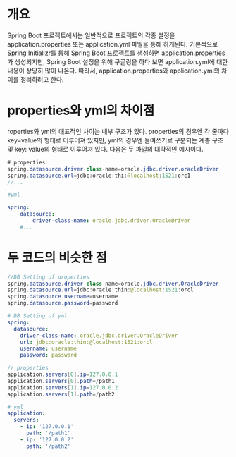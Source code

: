 
# 개요
Spring Boot 프로젝트에서는 일반적으로 프로젝트의 각종 설정을 application.properties 또는 application.yml 파일을 통해 하게된다. 기본적으로 Spring Initializr를 통해 Spring Boot 프로젝트를 생성하면 application.properties가 생성되지만, Spring Boot 설정을 위해 구글링을 하다 보면 application.yml에 대한 내용이 상당히 많이 나온다. 따라서, application.properties와 application.yml의 차이를 정리하려고 한다.


# properties와 yml의 차이점

roperties와 yml의 대표적인 차이는 내부 구조가 있다. properties의 경우엔 각 줄마다 key=value의 형태로 이루어져 있지만, yml의 경우엔 들여쓰기로 구분되는 계층 구조 및 key: value의 형태로 이루어져 있다. 다음은 두 파일의 대략적인 예시이다.

```java
# properties
spring.datasource.driver-class-name=oracle.jdbc.driver.oracleDriver
spring.datasource.url=jdbc:oracle:thi:@localhost:1521:orc1
//...
```

```yml
#yml

spring:
    datasource:
        driver-class-name: oracle.jdbc.driver.OracleDriver
    #...
```

# 두 코드의 비슷한 점

```java
//DB Setting of properties
spring.datasource.driver-class-name=oracle.jdbc.driver.OracleDriver
spring.datasource.url=jdbc:oracle:thin:@localhost:1521:orcl
spring.datasource.username=username
spring.datasource.password=password
```

```yml
# DB Setting of yml
spring:
  datasource:
    driver-class-name: oracle.jdbc.driver.OracleDriver
    url: jdbc:oracle:thin:@localhost:1521:orcl
    username: username
    password: password
```


```java
// properties
application.servers[0].ip=127.0.0.1
application.servers[0].path=/path1
application.servers[1].ip=127.0.0.2
application.servers[1].path=/path2
```

``` yml
# yml
application:
  servers:
    - ip: '127.0.0.1'
      path: '/path1'
    - ip: '127.0.0.2'
      path: '/path2'

```
